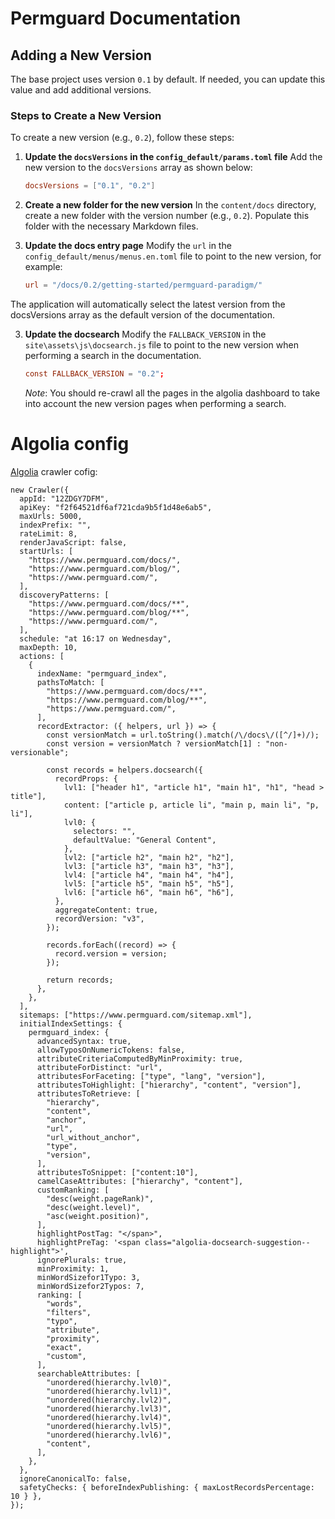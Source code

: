 # Permguard Documentation

## Adding a New Version

The base project uses version `0.1` by default. If needed, you can update this value and add additional versions.

### Steps to Create a New Version

To create a new version (e.g., `0.2`), follow these steps:

1. **Update the `docsVersions` in the `config_default/params.toml` file**
   Add the new version to the `docsVersions` array as shown below:

   ```toml
   docsVersions = ["0.1", "0.2"]
   ```

2. **Create a new folder for the new version**
   In the `content/docs` directory, create a new folder with the version number (e.g., `0.2`). Populate this folder with the necessary Markdown files.

3. **Update the docs entry page**
   Modify the `url` in the `config_default/menus/menus.en.toml` file to point to the new version, for example:

   ```toml
   url = "/docs/0.2/getting-started/permguard-paradigm/"
   ```

The application will automatically select the latest version from the docsVersions array as the default version of the documentation.

3. **Update the docsearch**
   Modify the `FALLBACK_VERSION` in the `site\assets\js\docsearch.js` file to point to the new version when performing a search in the documentation.

   ```toml
   const FALLBACK_VERSION = "0.2";
   ```

   _Note_: You should re-crawl all the pages in the algolia dashboard to take into account the new version pages when performing a search.

# Algolia config

[Algolia](https://www.algolia.com/) crawler cofig:

```code
new Crawler({
  appId: "12ZDGY7DFM",
  apiKey: "f2f64521df6af721cda9b5f1d48e6ab5",
  maxUrls: 5000,
  indexPrefix: "",
  rateLimit: 8,
  renderJavaScript: false,
  startUrls: [
    "https://www.permguard.com/docs/",
    "https://www.permguard.com/blog/",
    "https://www.permguard.com/",
  ],
  discoveryPatterns: [
    "https://www.permguard.com/docs/**",
    "https://www.permguard.com/blog/**",
    "https://www.permguard.com/",
  ],
  schedule: "at 16:17 on Wednesday",
  maxDepth: 10,
  actions: [
    {
      indexName: "permguard_index",
      pathsToMatch: [
        "https://www.permguard.com/docs/**",
        "https://www.permguard.com/blog/**",
        "https://www.permguard.com/",
      ],
      recordExtractor: ({ helpers, url }) => {
        const versionMatch = url.toString().match(/\/docs\/([^/]+)/);
        const version = versionMatch ? versionMatch[1] : "non-versionable";

        const records = helpers.docsearch({
          recordProps: {
            lvl1: ["header h1", "article h1", "main h1", "h1", "head > title"],
            content: ["article p, article li", "main p, main li", "p, li"],
            lvl0: {
              selectors: "",
              defaultValue: "General Content",
            },
            lvl2: ["article h2", "main h2", "h2"],
            lvl3: ["article h3", "main h3", "h3"],
            lvl4: ["article h4", "main h4", "h4"],
            lvl5: ["article h5", "main h5", "h5"],
            lvl6: ["article h6", "main h6", "h6"],
          },
          aggregateContent: true,
          recordVersion: "v3",
        });

        records.forEach((record) => {
          record.version = version;
        });

        return records;
      },
    },
  ],
  sitemaps: ["https://www.permguard.com/sitemap.xml"],
  initialIndexSettings: {
    permguard_index: {
      advancedSyntax: true,
      allowTyposOnNumericTokens: false,
      attributeCriteriaComputedByMinProximity: true,
      attributeForDistinct: "url",
      attributesForFaceting: ["type", "lang", "version"],
      attributesToHighlight: ["hierarchy", "content", "version"],
      attributesToRetrieve: [
        "hierarchy",
        "content",
        "anchor",
        "url",
        "url_without_anchor",
        "type",
        "version",
      ],
      attributesToSnippet: ["content:10"],
      camelCaseAttributes: ["hierarchy", "content"],
      customRanking: [
        "desc(weight.pageRank)",
        "desc(weight.level)",
        "asc(weight.position)",
      ],
      highlightPostTag: "</span>",
      highlightPreTag: '<span class="algolia-docsearch-suggestion--highlight">',
      ignorePlurals: true,
      minProximity: 1,
      minWordSizefor1Typo: 3,
      minWordSizefor2Typos: 7,
      ranking: [
        "words",
        "filters",
        "typo",
        "attribute",
        "proximity",
        "exact",
        "custom",
      ],
      searchableAttributes: [
        "unordered(hierarchy.lvl0)",
        "unordered(hierarchy.lvl1)",
        "unordered(hierarchy.lvl2)",
        "unordered(hierarchy.lvl3)",
        "unordered(hierarchy.lvl4)",
        "unordered(hierarchy.lvl5)",
        "unordered(hierarchy.lvl6)",
        "content",
      ],
    },
  },
  ignoreCanonicalTo: false,
  safetyChecks: { beforeIndexPublishing: { maxLostRecordsPercentage: 10 } },
});
```
